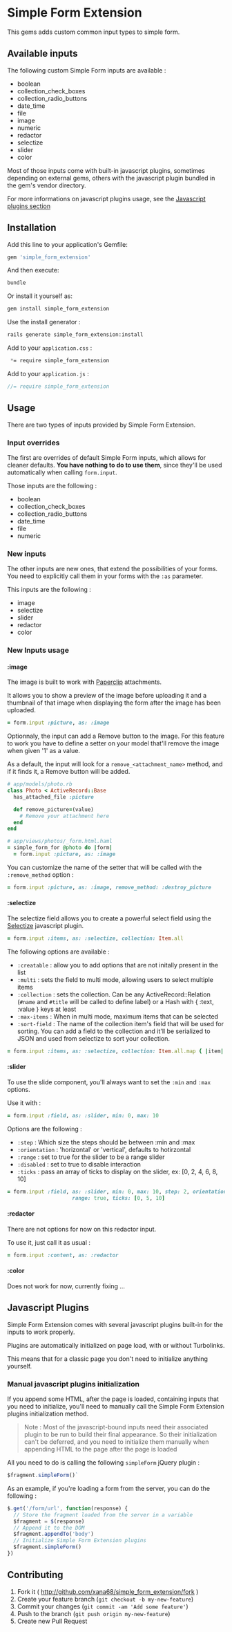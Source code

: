 # Simple Form Extension

This gems adds custom common input types to simple form.

## Available inputs

The following custom Simple Form inputs are available :

* boolean
* collection_check_boxes
* collection_radio_buttons
* date_time
* file
* image
* numeric
* redactor
* selectize
* slider
* color

Most of those inputs come with built-in javascript plugins, sometimes depending
on external gems, others with the javascript plugin bundled in the gem's vendor
directory.

For more informations on javascript plugins usage, see the
[Javascript plugins section](#javascript-plugins)

## Installation

Add this line to your application's Gemfile:

```ruby
gem 'simple_form_extension'
```

And then execute:

```bash
bundle
```

Or install it yourself as:

```bash
gem install simple_form_extension
```

Use the install generator :

```bash
rails generate simple_form_extension:install
```

Add to your `application.css` :

```css
 *= require simple_form_extension
```

Add to your `application.js` :

```javascript
//= require simple_form_extension
```

## Usage

There are two types of inputs provided by Simple Form Extension.

### Input overrides

The first are overrides of default Simple Form inputs, which allows for cleaner
defaults. **You have nothing to do to use them**, since they'll be used
automatically when calling `form.input`.

Those inputs are the following :

* boolean
* collection_check_boxes
* collection_radio_buttons
* date_time
* file
* numeric

### New inputs

The other inputs are new ones, that extend the possibilities of your forms.
You need to explicitly call them in your forms with the `:as` parameter.

This inputs are the following :

* image
* selectize
* slider
* redactor
* color

### New Inputs usage

#### :image

The image is built to work with [Paperclip](https://github.com/thoughtbot/paperclip)
attachments.

It allows you to show a preview of the image before uploading it
and a thumbnail of that image when displaying the form after the image
has been uploaded.

```ruby
= form.input :picture, as: :image
```

Optionnaly, the input can add a Remove button to the image.
For this feature to work you have to define a setter on your model that'll
remove the image when given '1' as a value.

As a default, the input will look for a `remove_<attachment_name>` method, and
if it finds it, a Remove button will be added.

```ruby
# app/models/photo.rb
class Photo < ActiveRecord::Base
  has_attached_file :picture

  def remove_picture=(value)
    # Remove your attachment here
  end
end

# app/views/photos/_form.html.haml
= simple_form_for @photo do |form|
  = form.input :picture, as: :image
```

You can customize the name of the setter that will be called with the
`:remove_method` option :

```ruby
= form.input :picture, as: :image, remove_method: :destroy_picture
```

#### :selectize

The selectize field allows you to create a powerful select field using the
[Selectize](https://brianreavis.github.io/selectize.js/) javascript plugin.

```ruby
= form.input :items, as: :selectize, collection: Item.all
```

The following options are available :

* `:creatable` : allow you to add options that are not initally present in the list
* `:multi` : sets the field to multi mode, allowing users to select multiple items
* `:collection` : sets the collection. Can be any ActiveRecord::Relation
(`#name` and `#title` will be called to define label) or a Hash with { :text, :value }
keys at least
* `:max-items` : When in multi mode, maximum items that can be selected
* `:sort-field` : The name of the collection item's field that will be used for sorting.
You can add a field to the collection and it'll be serialized to JSON and used from
selectize to sort your collection.

```ruby
= form.input :items, as: :selectize, collection: Item.all.map { |item| { text: item.name, value: item.id, position: item.position } }, :'sort-field' => :position, multi: false, creatable: true
```

#### :slider

To use the slide component, you'll always want to set the `:min` and `:max`
options.

Use it with :

```ruby
= form.input :field, as: :slider, min: 0, max: 10
```

Options are the following :

* `:step` : Which size the steps should be between :min and :max
* `:orientation` : 'horizontal' or 'vertical', defaults to hotirzontal
* `:range` : set to true for the slider to be a range slider
* `:disabled` : set to true to disable interaction
* `:ticks` : pass an array of ticks to display on the slider, ex: [0, 2, 4, 6, 8, 10]

```ruby
= form.input :field, as: :slider, min: 0, max: 10, step: 2, orientation: 'vertical',
                     range: true, ticks: [0, 5, 10]
```

#### :redactor

There are not options for now on this redactor input.

To use it, just call it as usual :

```ruby
= form.input :content, as: :redactor
```

#### :color

Does not work for now, currently fixing ...


<!-- To use the popover component, please include in a javascript file :

```javascript
$('body').popover(selector: '[rel="popover"]')
``` -->

## Javascript Plugins

Simple Form Extension comes with several javascript plugins built-in for the
inputs to work properly.

Plugins are automatically initialized on page load, with or without Turbolinks.

This means that for a classic page you don't need to initialize anything yourself.

### Manual javascript plugins initialization

If you append some HTML, after the page is loaded, containing inputs that you
need to initialize, you'll need to manually call the Simple Form Extension
plugins initialization method.

> Note : Most of the javascript-bound inputs need their associated plugin to be
run to build their final appearance. So their initialization can't be deferred,
and you need to initialize them manually when appending HTML to the page after
the page is loaded

All you need to do is calling the following `simpleForm` jQuery plugin :

```javascript
$fragment.simpleForm()`
```

As an example, if you're loading a form from the server, you can do the
following :

```javascript
$.get('/form/url', function(response) {
  // Store the fragment loaded from the server in a variable
  $fragment = $(response)
  // Append it to the DOM
  $fragment.appendTo('body')
  // Initialize Simple Form Extension plugins
  $fragment.simpleForm()
})
```

## Contributing

1. Fork it ( http://github.com/xana68/simple_form_extension/fork )
2. Create your feature branch (`git checkout -b my-new-feature`)
3. Commit your changes (`git commit -am 'Add some feature'`)
4. Push to the branch (`git push origin my-new-feature`)
5. Create new Pull Request
